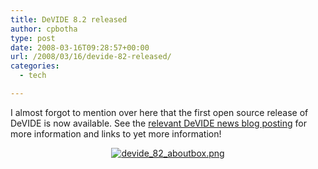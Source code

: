 ```yaml
---
title: DeVIDE 8.2 released
author: cpbotha
type: post
date: 2008-03-16T09:28:57+00:00
url: /2008/03/16/devide-82-released/
categories:
  - tech

---
```

I almost forgot to mention over here that the first open source release of DeVIDE is now available. See the [relevant DeVIDE news blog posting][1] for more information and links to yet more information!

<p style="text-align: center">
  <a href="http://devidenews.wordpress.com/2008/03/03/devide-82-released/" title="DeVIDE 8.2 release blog posting"><img src="http://cpbotha.webfactional.com/wp-content/uploads/2008/03/devide_82_aboutbox.png" alt="devide_82_aboutbox.png" /></a>
</p>

<p style="text-align: center">
  <a href="http://devidenews.wordpress.com/2008/03/03/devide-82-released/" title="Link to 8.2 news posting"></a>
</p>

<p style="text-align: center">
  <a href="http://devidenews.wordpress.com/2008/03/03/devide-82-released/" title="Link to 8.2 news posting"> </a>
</p>

<p style="text-align: center">
  &nbsp;
</p>

 [1]: http://devidenews.wordpress.com/2008/03/03/devide-82-released/ "DeVIDE 8.2 release blog posting"
